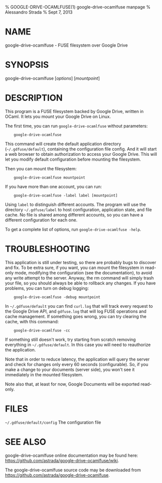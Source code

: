 % GOOGLE-DRIVE-OCAMLFUSE(1) google-drive-ocamlfuse manpage
% Alessandro Strada
% Sept 7, 2013

# NAME

google-drive-ocamlfuse - FUSE filesystem over Google Drive

# SYNOPSIS

google-drive-ocamlfuse [*options*] [*mountpoint*]

# DESCRIPTION

This program is a FUSE filesystem backed by Google Drive, written in OCaml. It
lets you mount your Google Drive on Linux.

The first time, you can run `google-drive-ocamlfuse` without parameters:

        google-drive-ocamlfuse

This command will create the default application directory
(`~/.gdfuse/default`), containing the configuration file config. And it will
start a web browser to obtain authorization to access your Google Drive. This
will let you modify default configuration before mounting the filesystem.

Then you can mount the filesystem:

        google-drive-ocamlfuse mountpoint

If you have more than one account, you can run:

        google-drive-ocamlfuse -label label [mountpoint]

Using `label` to distinguish different accounts. The program will use the
directory `~/.gdfuse/label` to host configuration, application state, and file
cache. No file is shared among different accounts, so you can have a different
configuration for each one.

To get a complete list of options, run `google-drive-ocamlfuse -help`.

# TROUBLESHOOTING

This application is still under testing, so there are probably bugs to
discover and fix. To be extra sure, if you want, you can mount the filesystem
in read-only mode, modifying the configuration (see the documentation), to
avoid any write attempt to the server. Anyway, the rm command will simply
trash your file, so you should always be able to rollback any changes. If you
have problems, you can turn on debug logging:

        google-drive-ocamlfuse -debug mountpoint

In `~/.gdfuse/default` you can find `curl.log` that will track every request
to the Google Drive API, and `gdfuse.log` that will log FUSE operations and
cache management. If something goes wrong, you can try clearing the cache,
with this command:

        google-drive-ocamlfuse -cc

If something still doesn't work, try starting from scratch removing everything
in `~/.gdfuse/default`. In this case you will need to reauthorize the
application.

Note that in order to reduce latency, the application will query the server
and check for changes only every 60 seconds (configurable). So, if you make a
change to your documents (server side), you won't see it immediately in the
mounted filesystem.

Note also that, at least for now, Google Documents will be exported read-only.

# FILES

`~/.gdfuse/default/config`
The configuration file

# SEE ALSO

google-drive-ocamlfuse online documentation may be found here:
<https://github.com/astrada/google-drive-ocamlfuse/wiki>.

The google-drive-ocamlfuse source code may be downloaded from
<https://github.com/astrada/google-drive-ocamlfuse>.

